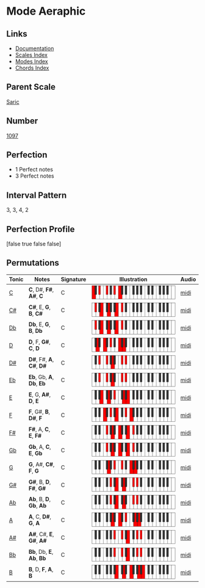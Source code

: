 # Mode Aeraphic

## Links

- [Documentation](index.md)
- [Scales Index](Scales.md)
- [Modes Index](Modes.md)
- [Chords Index](Chords.md)

## Parent Scale

[Saric](ScaleSaric.md)

## Number

[1097](https://ianring.com/musictheory/scales/1097)

## Perfection

- 1 Perfect notes
- 3 Perfect notes

## Interval Pattern

3, 3, 4, 2

## Perfection Profile

[false true false false]

## Permutations

| Tonic | Notes | Signature | Illustration | Audio |
|-------|-------|-----------|--------------|-------|
| [C](ModeCNaturalAeraphic.md) | **C**, D#, **F#**, **A#**, **C** | C | ![CNaturalAeraphic](ModeCNaturalAeraphic.png) | [midi](https://github.com/edipermadi/music/blob/main/docs/ModeCNaturalAeraphic.mid?raw=true) |
| [C#](ModeCSharpAeraphic.md) | **C#**, E, **G**, **B**, **C#** | C | ![CSharpAeraphic](ModeCSharpAeraphic.png) | [midi](https://github.com/edipermadi/music/blob/main/docs/ModeCSharpAeraphic.mid?raw=true) |
| [Db](ModeDFlatAeraphic.md) | **Db**, E, **G**, **B**, **Db** | C | ![DFlatAeraphic](ModeDFlatAeraphic.png) | [midi](https://github.com/edipermadi/music/blob/main/docs/ModeDFlatAeraphic.mid?raw=true) |
| [D](ModeDNaturalAeraphic.md) | **D**, F, **G#**, **C**, **D** | C | ![DNaturalAeraphic](ModeDNaturalAeraphic.png) | [midi](https://github.com/edipermadi/music/blob/main/docs/ModeDNaturalAeraphic.mid?raw=true) |
| [D#](ModeDSharpAeraphic.md) | **D#**, F#, **A**, **C#**, **D#** | C | ![DSharpAeraphic](ModeDSharpAeraphic.png) | [midi](https://github.com/edipermadi/music/blob/main/docs/ModeDSharpAeraphic.mid?raw=true) |
| [Eb](ModeEFlatAeraphic.md) | **Eb**, Gb, **A**, **Db**, **Eb** | C | ![EFlatAeraphic](ModeEFlatAeraphic.png) | [midi](https://github.com/edipermadi/music/blob/main/docs/ModeEFlatAeraphic.mid?raw=true) |
| [E](ModeENaturalAeraphic.md) | **E**, G, **A#**, **D**, **E** | C | ![ENaturalAeraphic](ModeENaturalAeraphic.png) | [midi](https://github.com/edipermadi/music/blob/main/docs/ModeENaturalAeraphic.mid?raw=true) |
| [F](ModeFNaturalAeraphic.md) | **F**, G#, **B**, **D#**, **F** | C | ![FNaturalAeraphic](ModeFNaturalAeraphic.png) | [midi](https://github.com/edipermadi/music/blob/main/docs/ModeFNaturalAeraphic.mid?raw=true) |
| [F#](ModeFSharpAeraphic.md) | **F#**, A, **C**, **E**, **F#** | C | ![FSharpAeraphic](ModeFSharpAeraphic.png) | [midi](https://github.com/edipermadi/music/blob/main/docs/ModeFSharpAeraphic.mid?raw=true) |
| [Gb](ModeGFlatAeraphic.md) | **Gb**, A, **C**, **E**, **Gb** | C | ![GFlatAeraphic](ModeGFlatAeraphic.png) | [midi](https://github.com/edipermadi/music/blob/main/docs/ModeGFlatAeraphic.mid?raw=true) |
| [G](ModeGNaturalAeraphic.md) | **G**, A#, **C#**, **F**, **G** | C | ![GNaturalAeraphic](ModeGNaturalAeraphic.png) | [midi](https://github.com/edipermadi/music/blob/main/docs/ModeGNaturalAeraphic.mid?raw=true) |
| [G#](ModeGSharpAeraphic.md) | **G#**, B, **D**, **F#**, **G#** | C | ![GSharpAeraphic](ModeGSharpAeraphic.png) | [midi](https://github.com/edipermadi/music/blob/main/docs/ModeGSharpAeraphic.mid?raw=true) |
| [Ab](ModeAFlatAeraphic.md) | **Ab**, B, **D**, **Gb**, **Ab** | C | ![AFlatAeraphic](ModeAFlatAeraphic.png) | [midi](https://github.com/edipermadi/music/blob/main/docs/ModeAFlatAeraphic.mid?raw=true) |
| [A](ModeANaturalAeraphic.md) | **A**, C, **D#**, **G**, **A** | C | ![ANaturalAeraphic](ModeANaturalAeraphic.png) | [midi](https://github.com/edipermadi/music/blob/main/docs/ModeANaturalAeraphic.mid?raw=true) |
| [A#](ModeASharpAeraphic.md) | **A#**, C#, **E**, **G#**, **A#** | C | ![ASharpAeraphic](ModeASharpAeraphic.png) | [midi](https://github.com/edipermadi/music/blob/main/docs/ModeASharpAeraphic.mid?raw=true) |
| [Bb](ModeBFlatAeraphic.md) | **Bb**, Db, **E**, **Ab**, **Bb** | C | ![BFlatAeraphic](ModeBFlatAeraphic.png) | [midi](https://github.com/edipermadi/music/blob/main/docs/ModeBFlatAeraphic.mid?raw=true) |
| [B](ModeBNaturalAeraphic.md) | **B**, D, **F**, **A**, **B** | C | ![BNaturalAeraphic](ModeBNaturalAeraphic.png) | [midi](https://github.com/edipermadi/music/blob/main/docs/ModeBNaturalAeraphic.mid?raw=true) |
